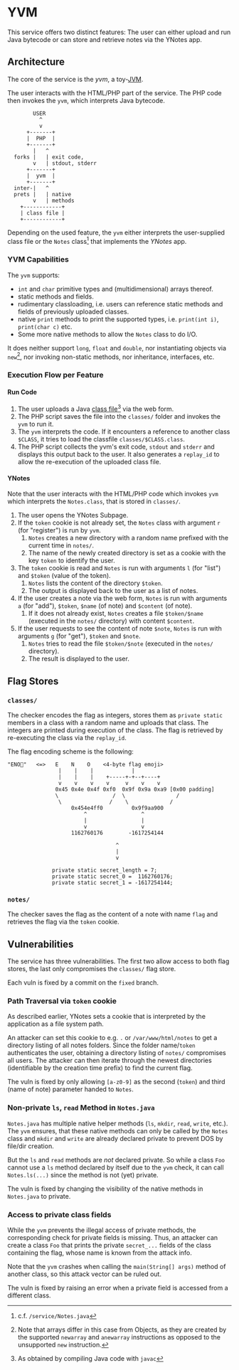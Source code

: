 # YVM

This service offers two distinct features:
The user can either upload and run Java bytecode or can store and retrieve
notes via the YNotes app.

## Architecture

The core of the service is the _yvm_, a
toy-[JVM](https://en.wikipedia.org/wiki/Java_virtual_machine).

The user interacts with the HTML/PHP part of the service.
The PHP code then invokes the `yvm`, which interprets Java bytecode.

```
        USER
          ^
          v
      +-------+
      |  PHP  |
      +-------+
        |   ^
  forks |   | exit code,
        v   | stdout, stderr
      +-------+
      |  yvm  |
      +-------+
  inter-|   ^
  prets |   | native
        v   | methods
    +------------+
    | class file |
    +------------+
```

Depending on the used feature, the `yvm` either interprets the user-supplied
class file or the `Notes` class[^Notes] that implements the _YNotes_ app.

[^Notes]: c.f. `/service/Notes.java`

### YVM Capabilities

The `yvm` supports:

- `int` and `char` primitive types and (multidimensional) arrays thereof.
- static methods and fields.
- rudimentary classloading, i.e. users can reference static methods and fields
  of previously uploaded classes.
- native `print` methods to print the supported types, i.e. `print(int i)`,
  `print(char c)` etc.
- Some more native methods to allow the `Notes` class to do I/O.

It does neither support `long`, `float` and `double`, nor instantiating objects
via `new`[^new], nor invoking non-static methods, nor inheritance, interfaces,
etc.

[^new]: Note that arrays differ in this case from Objects, as they are
  created by the supported `newarray` and `anewarray` instructions as opposed
  to the unsupported `new` instruction.

### Execution Flow per Feature

#### Run Code

1. The user uploads a Java [class
   file](https://docs.oracle.com/javase/specs/jvms/se20/html/jvms-4.html)[^compile]
   via the web form.
1. The PHP script saves the file into the `classes/` folder and invokes the
   `yvm` to run it.
1. The `yvm` interprets the code. If it encounters a reference to another class
   `$CLASS`, it tries to load the classfile `classes/$CLASS.class`.
1. The PHP script collects the yvm's exit code, `stdout` and `stderr` and
   displays this output back to the user.
   It also generates a `replay_id` to allow the re-execution of the uploaded
   class file.

[^compile]: As obtained by compiling Java code with `javac`

#### YNotes

Note that the user interacts with the HTML/PHP code which invokes `yvm` which
interprets the `Notes.class`, that is stored in `classes/`.

1. The user opens the YNotes Subpage.
1. If the `token` cookie is not already set, the `Notes` class with argument
   `r` (for "register") is run by `yvm`.
    1. `Notes` creates a new directory with a random name prefixed with the
        current time in `notes/`.
    1. The name of the newly created directory is set as a cookie with the key
       `token` to identify the user.
1. The `token` cookie is read and `Notes` is run with arguments `l` (for
   "list") and `$token` (value of the token).
    1. `Notes` lists the content of the directory `$token`.
    1. The output is displayed back to the user as a list of notes.
1. If the user creates a note via the web form, `Notes` is run with arguments
   `a` (for "add"), `$token`, `$name` (of note) and `$content` (of note).
    1. If it does not already exist, `Notes` creates a file `$token/$name`
       (executed in the `notes/` directory) with content `$content`.
1. If the user requests to see the content of note `$note`, `Notes` is run with
   arguments `g` (for "get"), `$token` and `$note`.
    1. `Notes` tries to read the file `$token/$note` (executed in the `notes/`
       directory).
    1. The result is displayed to the user.

## Flag Stores

### `classes/`

The checker encodes the flag as integers, stores them as `private static` members in a class
with a random name and uploads that class.
The integers are printed during execution of the class.
The flag is retrieved by re-executing the class via the `replay_id`.

The flag encoding scheme is the following:

```
"ENO🚩"   <=>   E    N    O    <4-byte flag emoji>
                |    |    |            |
                |    |    |    +-----+-+--+----+
                v    v    v    v     v    v    v
               0x45 0x4e 0x4f 0xf0  0x9f 0x9a 0xa9 [0x00 padding]
               \                 /  \                /
                \               /    \             /
                    0x454e4ff0         0x9f9aa900
                        ^                 ^
                        |                 |
                        v                 v
                    1162760176        -1617254144

                                  ^
                                  |
                                  v

              private static secret_length = 7;
              private static secret_0 =  1162760176;
              private static secret_1 = -1617254144;
```

### `notes/`

The checker saves the flag as the content of a note with name `flag` and
retrieves the flag via the `token` cookie.

## Vulnerabilities

The service has three vulnerabilities.
The first two allow access to both flag stores, the last only compromises the
`classes/` flag store.

Each vuln is fixed by a commit on the `fixed` branch.

### Path Traversal via `token` cookie

As described earlier, YNotes sets a cookie that is interpreted by the
application as a file system path.

An attacker can set this cookie to e.g. `.` or `/var/www/html/notes` to get a
directory listing of all notes folders.
Since the folder name/`token` authenticates the user, obtaining a directory
listing of `notes/` compromises all users.
The attacker can then iterate through the newest directories (identifiable by
the creation time prefix) to find the current flag.

The vuln is fixed by only allowing `[a-z0-9]` as the second (`token`) and third
(name of note) parameter handed to `Notes`.

### Non-private `ls`, `read` Method in `Notes.java`

`Notes.java` has multiple native helper methods (`ls`, `mkdir`, `read`,
`write`, etc.).
The `yvm` ensures, that these native methods can only be called by the `Notes`
class and `mkdir` and `write` are already declared private to prevent DOS by
file/dir creation.

But the `ls` and `read` methods are _not_ declared private. So while a class `Foo`
cannot use a `ls` method declared by itself due to the `yvm` check, it can call
`Notes.ls(...)` since the method is not (yet) private.

The vuln is fixed by changing the visibility of the native methods in
`Notes.java` to private.

### Access to private class fields

While the `yvm` prevents the illegal access of private methods, the
corresponding check for private fields is missing.
Thus, an attacker can create a class `Foo` that prints the private `secret_...`
fields of the class containing the flag, whose name is known from the attack
info.

Note that the `yvm` crashes when calling the `main(String[] args)` method of
another class, so this attack vector can be ruled out.

The vuln is fixed by raising an error when a private field is accessed from a
different class.

